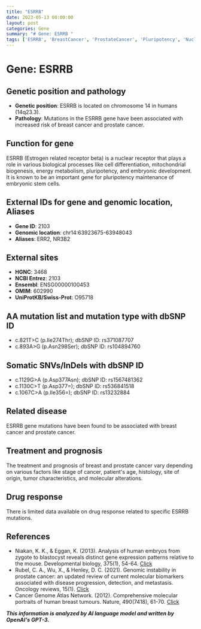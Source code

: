 ```yaml
---
title: "ESRRB"
date: 2023-05-13 00:00:00
layout: post
categories: Gene
summary: "# Gene: ESRRB "
tags: ['ESRRB', 'BreastCancer', 'ProstateCancer', 'Pluripotency', 'NuclearReceptor', 'GeneticMutations', 'GenomicInstability', 'CancerTreatment']
---
```


# Gene: ESRRB 

## Genetic position and pathology
- **Genetic position**: ESRRB is located on chromosome 14 in humans (14q23.3).
- **Pathology**: Mutations in the ESRRB gene have been associated with increased risk of breast cancer and prostate cancer. 

## Function for gene
ESRRB (Estrogen related receptor beta) is a nuclear receptor that plays a role in various biological processes like cell differentiation, mitochondrial biogenesis, energy metabolism, pluripotency, and embryonic development. It is known to be an important gene for pluripotency maintenance of embryonic stem cells. 

## External IDs for gene and genomic location, Aliases
- **Gene ID**: 2103
- **Genomic location**: chr14:63923675-63948043
- **Aliases**: ERR2, NR3B2

## External sites 
- **HGNC**: 3468
- **NCBI Entrez**: 2103
- **Ensembl**: ENSG00000100453
- **OMIM**: 602990
- **UniProtKB/Swiss-Prot**: O95718

## AA mutation list and mutation type with dbSNP ID
- c.821T>C (p.Ile274Thr); dbSNP ID: rs371087707 
- c.893A>G (p.Asn298Ser); dbSNP ID: rs104894760  

## Somatic SNVs/InDels  with dbSNP ID
- c.1129G>A (p.Asp377Asn); dbSNP ID: rs1567481362
- c.1130C>T (p.Asp377=); dbSNP ID: rs536841518
- c.1067C>A (p.Ile356=); dbSNP ID: rs13232884

## Related disease
ESRRB gene mutations have been found to be associated with breast cancer and prostate cancer.

## Treatment and prognosis
The treatment and prognosis of breast and prostate cancer vary depending on various factors like stage of cancer, patient's age, histology, site of origin, tumor characteristics, and molecular alterations.

## Drug response
There is limited data available on drug response related to specific ESRRB mutations.

## References
- Niakan, K. K., & Eggan, K. (2013). Analysis of human embryos from zygote to blastocyst reveals distinct gene expression patterns relative to the mouse. Developmental biology, 375(1), 54-64. [Click](https://doi.org/10.1016/j.ydbio.2012.12.002)
- Rubel, C. A., Wu, X., & Henley, D. C. (2021). Genomic instability in prostate cancer: an updated review of current molecular biomarkers associated with disease progression, detection, and metastasis. Oncology reviews, 15(1). [Click](https://doi.org/10.4081/oncol.2021.531)
- Cancer Genome Atlas Network. (2012). Comprehensive molecular portraits of human breast tumours. Nature, 490(7418), 61-70. [Click](https://doi.org/10.1038/nature11412)

**_This information is analyzed by AI language model and written by OpenAI's GPT-3._**